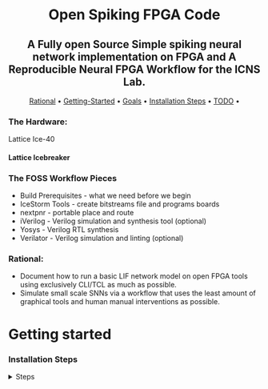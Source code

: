 <center>
<h1> Open Spiking FPGA Code </h1>
<h2> A Fully open Source Simple spiking neural network implementation on FPGA and A Reproducible Neural FPGA Workflow for the ICNS Lab. </h2>
</center>

<p align="center">
  <a href="#Rational">Rational</a> •
  <a href="#Getting Started">Getting-Started</a> •
  <a href="#Goals">Goals</a> •
  <a href="#Installation-Steps">Installation Steps</a> •
  <a href="#TODO">TODO</a> •

  
</p>

### The Hardware: 
Lattice Ice-40
#### Lattice Icebreaker 


### The FOSS Workflow Pieces  
  
* Build Prerequisites - what we need before we begin
* IceStorm Tools - create bitstreams file and programs boards
* nextpnr - portable place and route
* iVerilog - Verilog simulation and synthesis tool (optional)
* Yosys - Verilog RTL synthesis
* Verilator - Verilog simulation and linting (optional)

<!---
![image](https://user-images.githubusercontent.com/7786645/165408804-49b5d01f-2d8d-4ffa-9096-e1297668351c.png)
 

[Lattice Tools](https://projectf.io/posts/building-ice40-fpga-toolchain/
https://www.twam.info/software/using-the-icebreaker-with-an-open-source-fpga-toolchain-on-os-x0  

--->


### Rational:
* Document how to run a basic LIF network model on open FPGA tools using exclusively CLI/TCL as much as possible.
* Simulate small scale SNNs via a workflow that uses the least amount of graphical tools and human manual interventions as possible.





# Getting started
### Installation Steps
<details>
<summary> Steps </summary>
  
### Step 1. 
```bash
sudo apt-get install git mercurial build-essential bison clang cmake \
                     flex gawk graphviz xdot libboost-all-dev \
                     libeigen3-dev libffi-dev libftdi-dev libgmp3-dev \
                     libmpfr-dev libncurses5-dev libmpc-dev \
                     libreadline-dev zlib1g-dev pkg-config python \
                     python3 python3-dev tcl-dev autoconf gperf \
                     qtbase5-dev libqt5opengl5-dev gnat llvm
```
### Step 2 Use Summon FPGA script to compile and make some stuff
  Installation instructions are platform dependent for Linux or WSL run:
https://github.com/russelljjarvis/summon-fpga-tools


git clone https://github.com/russelljjarvis/summon-fpga-tools.git or
wget https://github.com/russelljjarvis/summon-fpga-tools/zipball/master; unzip master
cd summon-fpga-tools
./summon-fpga-tools.sh
export PATH=~/sft/bin:$PATH
```

  
### Step 3 
sudo apt install verilator gtkwave 

### Step 4 simulate: 

</details>

# Run the simple example
```bash
yosys -p "synth_ice40 -blif out.blif" testbench.sv

arachne-pnr -d 5k out.blif -o out.asc

iceprog out.bin
```




### TODO:
- [x] LED Blink on Lattice
- [ ] verilator GTK wave verification of SNN signals
- [ ] Command line scripts lend themselves to automation, GUIs lend themselves to human intervention.
- [ ] Create an Open Source Alternative work flow for smaller neural network simulations
- [ ] Command line installation and execution of Lattice Ice Breaker for a relatively small network.

[Hardware](https://www.ebay.com.au/itm/294911341271?chn=ps&_ul=AU&_trkparms=ispr%3D1&amdata=enc%3A15VigHYHPTJy5LEioAsdn_w46&norover=1&mkevt=1&mkrid=705-139619-5960-0&mkcid=2&itemid=294911341271&targetid=1597039205993&device=c&mktype=pla&googleloc=9071706&poi=&campaignid=14475548396&mkgroupid=128101662393&rlsatarget=pla-1597039205993&abcId=9300653&merchantid=561570219&gclid=CjwKCAjwsJ6TBhAIEiwAfl4TWJV2lxIXDQSU_jsqCGkdIZW2a5OEJv8RRiyWQ4RGNXH4vBOw-hj-bBoCYd8QAvD_BwE)

